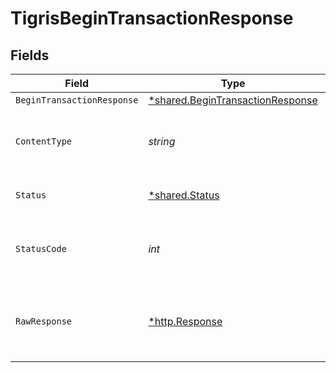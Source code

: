 # TigrisBeginTransactionResponse


## Fields

| Field                                                                                      | Type                                                                                       | Required                                                                                   | Description                                                                                |
| ------------------------------------------------------------------------------------------ | ------------------------------------------------------------------------------------------ | ------------------------------------------------------------------------------------------ | ------------------------------------------------------------------------------------------ |
| `BeginTransactionResponse`                                                                 | [*shared.BeginTransactionResponse](../../../pkg/models/shared/begintransactionresponse.md) | :heavy_minus_sign:                                                                         | OK                                                                                         |
| `ContentType`                                                                              | *string*                                                                                   | :heavy_check_mark:                                                                         | HTTP response content type for this operation                                              |
| `Status`                                                                                   | [*shared.Status](../../../pkg/models/shared/status.md)                                     | :heavy_minus_sign:                                                                         | Default error response                                                                     |
| `StatusCode`                                                                               | *int*                                                                                      | :heavy_check_mark:                                                                         | HTTP response status code for this operation                                               |
| `RawResponse`                                                                              | [*http.Response](https://pkg.go.dev/net/http#Response)                                     | :heavy_check_mark:                                                                         | Raw HTTP response; suitable for custom response parsing                                    |